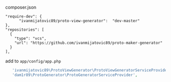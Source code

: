 
  composer.json

    "require-dev": {
          "ivanmijatovic89/proto-view-generator":  "dev-master"
  	},
    "repositories": [
      {
        "type": "vcs",
        "url": "https://github.com/ivanmijatovic89/proto-maker-generator"
      }
    ],

  add to `app/config/app.php`

```php
   'ivanmijatovic89\ProtoViewGenerator\ProtoViewGeneratorServiceProvider',
   'dam1r89\ProtoGenerator\ProtoGeneratorServiceProvider',
```